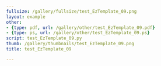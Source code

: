 ```yaml
---
fullsize: /gallery/fullsize/test_EzTemplate_09.png
layout: example
other:
- {type: pdf, url: /gallery/other/test_EzTemplate_09.pdf}
- {type: ps, url: /gallery/other/test_EzTemplate_09.ps}
script: test_EzTemplate_09.py
thumb: /gallery/thumbnails/test_EzTemplate_09.png
title: test_EzTemplate_09

---
```

